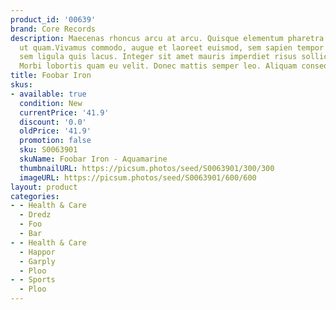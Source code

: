 ```yaml
---
product_id: '00639'
brand: Core Records
description: Maecenas rhoncus arcu at arcu. Quisque elementum pharetra lacus. Praesent
  ut quam.Vivamus commodo, augue et laoreet euismod, sem sapien tempor dolor, ac egestas
  sem ligula quis lacus. Integer sit amet mauris imperdiet risus sollicitudin rutrum.
  Morbi lobortis quam eu velit. Donec mattis semper leo. Aliquam consequat.
title: Foobar Iron
skus:
- available: true
  condition: New
  currentPrice: '41.9'
  discount: '0.0'
  oldPrice: '41.9'
  promotion: false
  sku: S0063901
  skuName: Foobar Iron - Aquamarine
  thumbnailURL: https://picsum.photos/seed/S0063901/300/300
  imageURL: https://picsum.photos/seed/S0063901/600/600
layout: product
categories:
- - Health & Care
  - Dredz
  - Foo
  - Bar
- - Health & Care
  - Happor
  - Garply
  - Ploo
- - Sports
  - Ploo
---
```

